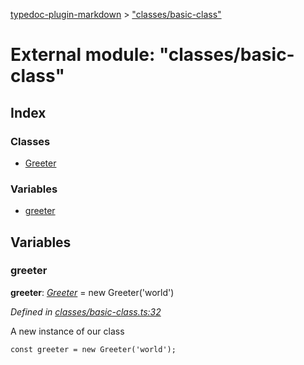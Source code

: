 [typedoc-plugin-markdown](../index.md) > ["classes/basic-class"](../modules/_classes_basic_class_.md)

# External module: "classes/basic-class"

## Index

### Classes

* [Greeter](../classes/_classes_basic_class_.greeter.md)


### Variables

* [greeter](_classes_basic_class_.md#greeter-1)



## Variables

<a id="greeter-1"></a>

###  greeter

**greeter**:  *[Greeter](../classes/_classes_basic_class_.greeter.md)*  =  new Greeter('world')

*Defined in [classes/basic-class.ts:32](https://github.com/tgreyuk/typedoc-plugin-markdown/blob/master/tests/src/classes/basic-class.ts#L32)*



A new instance of our class
```
const greeter = new Greeter('world');
```



